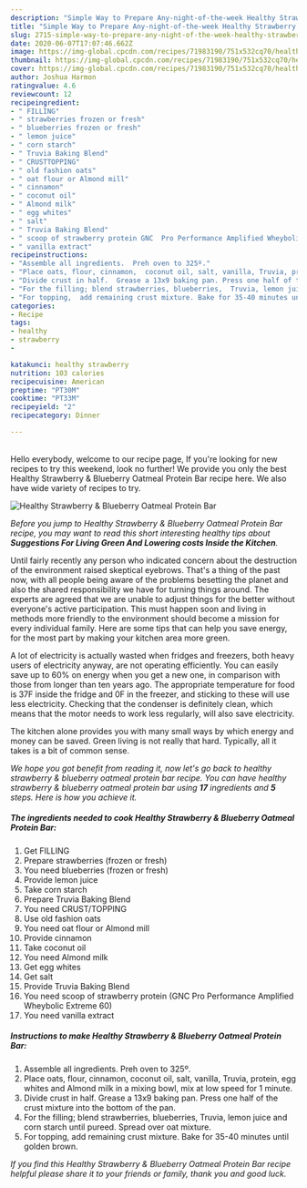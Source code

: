 ```yaml
---
description: "Simple Way to Prepare Any-night-of-the-week Healthy Strawberry &amp;amp; Blueberry Oatmeal Protein Bar"
title: "Simple Way to Prepare Any-night-of-the-week Healthy Strawberry &amp;amp; Blueberry Oatmeal Protein Bar"
slug: 2715-simple-way-to-prepare-any-night-of-the-week-healthy-strawberry-and-amp-blueberry-oatmeal-protein-bar
date: 2020-06-07T17:07:46.662Z
image: https://img-global.cpcdn.com/recipes/71983190/751x532cq70/healthy-strawberry-blueberry-oatmeal-protein-bar-recipe-main-photo.jpg
thumbnail: https://img-global.cpcdn.com/recipes/71983190/751x532cq70/healthy-strawberry-blueberry-oatmeal-protein-bar-recipe-main-photo.jpg
cover: https://img-global.cpcdn.com/recipes/71983190/751x532cq70/healthy-strawberry-blueberry-oatmeal-protein-bar-recipe-main-photo.jpg
author: Joshua Harmon
ratingvalue: 4.6
reviewcount: 12
recipeingredient:
- " FILLING"
- " strawberries frozen or fresh"
- " blueberries frozen or fresh"
- " lemon juice"
- " corn starch"
- " Truvia Baking Blend"
- " CRUSTTOPPING"
- " old fashion oats"
- " oat flour or Almond mill"
- " cinnamon"
- " coconut oil"
- " Almond milk"
- " egg whites"
- " salt"
- " Truvia Baking Blend"
- " scoop of strawberry protein GNC  Pro Performance Amplified Wheybolic Extreme 60"
- " vanilla extract"
recipeinstructions:
- "Assemble all ingredients.  Preh oven to 325º."
- "Place oats, flour, cinnamon,  coconut oil, salt, vanilla, Truvia, protein, egg whites and Almond milk in a mixing bowl, mix at low speed for 1 minute."
- "Divide crust in half.  Grease a 13x9 baking pan. Press one half of the crust mixture into the bottom of the pan."
- "For the filling; blend strawberries, blueberries,  Truvia, lemon juice and corn starch until pureed. Spread over oat mixture."
- "For topping,  add remaining crust mixture. Bake for 35-40 minutes until golden brown."
categories:
- Recipe
tags:
- healthy
- strawberry
- 

katakunci: healthy strawberry  
nutrition: 103 calories
recipecuisine: American
preptime: "PT30M"
cooktime: "PT33M"
recipeyield: "2"
recipecategory: Dinner

---
```

<br>
Hello everybody, welcome to our recipe page, If you're looking for new recipes to try this weekend, look no further! We provide you only the best Healthy Strawberry &amp; Blueberry Oatmeal Protein Bar recipe here. We also have wide variety of recipes to try.
<br>


![Healthy Strawberry &amp; Blueberry Oatmeal Protein Bar](https://img-global.cpcdn.com/recipes/71983190/751x532cq70/healthy-strawberry-blueberry-oatmeal-protein-bar-recipe-main-photo.jpg)

<i>Before you jump to Healthy Strawberry &amp; Blueberry Oatmeal Protein Bar recipe, you may want to read this short interesting healthy tips about 
<strong>Suggestions For Living Green And Lowering costs Inside the Kitchen</strong>.</i>
</br>

Until fairly recently any person who indicated concern about the destruction of the environment raised skeptical eyebrows. That's a thing of the past now, with all people being aware of the problems besetting the planet and also the shared responsibility we have for turning things around. The experts are agreed that we are unable to adjust things for the better without everyone's active participation. This must happen soon and living in methods more friendly to the environment should become a mission for every individual family. Here are some tips that can help you save energy, for the most part by making your kitchen area more green.

A lot of electricity is actually wasted when fridges and freezers, both heavy users of electricity anyway, are not operating efficiently. You can easily save up to 60% on energy when you get a new one, in comparison with those from longer than ten years ago. The appropriate temperature for food is 37F inside the fridge and 0F in the freezer, and sticking to these will use less electricity. Checking that the condenser is definitely clean, which means that the motor needs to work less regularly, will also save electricity.

The kitchen alone provides you with many small ways by which energy and money can be saved. Green living is not really that hard. Typically, all it takes is a bit of common sense.


<i>We hope you got benefit from reading it, now let's go back to healthy strawberry &amp; blueberry oatmeal protein bar recipe. You can have healthy strawberry &amp; blueberry oatmeal protein bar using <strong>17</strong> ingredients and <strong>5</strong> steps. Here is how you achieve it.
</i>

##### The ingredients needed to cook Healthy Strawberry &amp; Blueberry Oatmeal Protein Bar:

1. Get  FILLING
1. Prepare  strawberries (frozen or fresh)
1. You need  blueberries (frozen or fresh)
1. Provide  lemon juice
1. Take  corn starch
1. Prepare  Truvia Baking Blend
1. You need  CRUST/TOPPING
1. Use  old fashion oats
1. You need  oat flour or Almond mill
1. Provide  cinnamon
1. Take  coconut oil
1. You need  Almond milk
1. Get  egg whites
1. Get  salt
1. Provide  Truvia Baking Blend
1. You need  scoop of strawberry protein (GNC  Pro Performance Amplified Wheybolic Extreme 60)
1. You need  vanilla extract


##### Instructions to make Healthy Strawberry &amp; Blueberry Oatmeal Protein Bar:

1. Assemble all ingredients.  Preh oven to 325º.
1. Place oats, flour, cinnamon,  coconut oil, salt, vanilla, Truvia, protein, egg whites and Almond milk in a mixing bowl, mix at low speed for 1 minute.
1. Divide crust in half.  Grease a 13x9 baking pan. Press one half of the crust mixture into the bottom of the pan.
1. For the filling; blend strawberries, blueberries,  Truvia, lemon juice and corn starch until pureed. Spread over oat mixture.
1. For topping,  add remaining crust mixture. Bake for 35-40 minutes until golden brown.


<i>If you find this Healthy Strawberry &amp; Blueberry Oatmeal Protein Bar recipe helpful please share it to your friends or family, thank you and good luck.</i>
